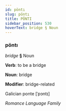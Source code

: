```yaml
---
id: pöntı
slug: pöntı
title: PÖNTI
sidebar_position: 530
hoverText: bridge § Noun
---
```


### pöntı

*bridge* **§** Noun

**Verb**: to be a bridge

**Noun**: bridge

**Modifier**: bridge-related

Galician ponte [ˈpɔntɪ]

*Romance Language Family*